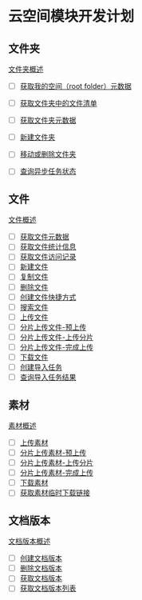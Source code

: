 # 云空间模块开发计划

## 文件夹

[文件夹概述](https://open.feishu.cn/document/docs/drive-v1/folder/folder-overview)

- [ ] [获取我的空间（root folder）元数据](https://open.feishu.cn/document/server-docs/docs/drive-v1/folder/get-root-folder-meta)
- [ ] [获取文件夹中的文件清单](https://open.feishu.cn/document/server-docs/docs/drive-v1/folder/list?appId=cli_a891adf51b3d1013)
- [ ] [获取文件夹元数据](https://open.feishu.cn/document/server-docs/docs/drive-v1/folder/get-folder-meta)
- [ ] [新建文件夹](https://open.feishu.cn/document/server-docs/docs/drive-v1/folder/create_folder)
- [ ] [移动或删除文件夹](https://open.feishu.cn/document/server-docs/docs/drive-v1/folder/move-delete-folder)
- [ ] [查询异步任务状态](https://open.feishu.cn/document/server-docs/docs/drive-v1/file/async-task/task_check)


## 文件
[文件概述](https://open.feishu.cn/document/docs/drive-v1/file/file-overview)

- [ ] [获取文件元数据](https://open.feishu.cn/document/uAjLw4CM/ukTMukTMukTM/reference/drive-v1/meta/batch_query)
- [ ] [获取文件统计信息](https://open.feishu.cn/document/uAjLw4CM/ukTMukTMukTM/reference/drive-v1/file-statistics/get)
- [ ] [获取文件访问记录](https://open.feishu.cn/document/uAjLw4CM/ukTMukTMukTM/reference/drive-v1/file-view_record/list)
- [ ] [新建文件](https://open.feishu.cn/document/ukTMukTMukTM/uQTNzUjL0UzM14CN1MTN)
- [ ] [复制文件](https://open.feishu.cn/document/uAjLw4CM/ukTMukTMukTM/reference/drive-v1/file/copy)
- [ ] [删除文件](https://open.feishu.cn/document/uAjLw4CM/ukTMukTMukTM/reference/drive-v1/file/delete)
- [ ] [创建文件快捷方式](https://open.feishu.cn/document/uAjLw4CM/ukTMukTMukTM/reference/drive-v1/file/create_shortcut)
- [ ] [搜索文件](https://open.feishu.cn/document/ukTMukTMukTM/ugDM4UjL4ADO14COwgTN)
- [ ] [上传文件](https://open.feishu.cn/document/uAjLw4CM/ukTMukTMukTM/reference/drive-v1/file/upload_all)
- [ ] [分片上传文件-预上传](https://open.feishu.cn/document/server-docs/docs/drive-v1/upload/multipart-upload-file-/upload_prepare)
- [ ] [分片上传文件-上传分片](https://open.feishu.cn/document/server-docs/docs/drive-v1/upload/multipart-upload-file-/upload_part)
- [ ] [分片上传文件-完成上传](https://open.feishu.cn/document/server-docs/docs/drive-v1/upload/multipart-upload-file-/upload_finish)
- [ ] [下载文件](https://open.feishu.cn/document/uAjLw4CM/ukTMukTMukTM/reference/drive-v1/file/download)
- [ ] [创建导入任务](https://open.feishu.cn/document/uAjLw4CM/ukTMukTMukTM/reference/drive-v1/import_task/create)
- [ ] [查询导入任务结果](https://open.feishu.cn/document/uAjLw4CM/ukTMukTMukTM/reference/drive-v1/import_task/get)

## 素材

[素材概述](https://open.feishu.cn/document/server-docs/docs/drive-v1/media/introduction)

- [ ] [上传素材](https://open.feishu.cn/document/uAjLw4CM/ukTMukTMukTM/reference/drive-v1/media/upload_all)
- [ ] [分片上传素材-预上传](https://open.feishu.cn/document/uAjLw4CM/ukTMukTMukTM/reference/drive-v1/media/upload_prepare)
- [ ] [分片上传素材-上传分片](https://open.feishu.cn/document/uAjLw4CM/ukTMukTMukTM/reference/drive-v1/media/upload_part)
- [ ] [分片上传素材-完成上传](https://open.feishu.cn/document/uAjLw4CM/ukTMukTMukTM/reference/drive-v1/media/upload_finish)
- [ ] [下载素材](https://open.feishu.cn/document/uAjLw4CM/ukTMukTMukTM/reference/drive-v1/media/download)
- [ ] [获取素材临时下载链接](https://open.feishu.cn/document/uAjLw4CM/ukTMukTMukTM/reference/drive-v1/media/batch_get_tmp_download_url)

## 文档版本

[文档版本概述](https://open.feishu.cn/document/server-docs/docs/drive-v1/file-version/overview)

- [ ] [创建文档版本](https://open.feishu.cn/document/uAjLw4CM/ukTMukTMukTM/reference/drive-v1/file-version/create)
- [ ] [删除文档版本](https://open.feishu.cn/document/uAjLw4CM/ukTMukTMukTM/reference/drive-v1/file-version/delete)
- [ ] [获取文档版本](https://open.feishu.cn/document/uAjLw4CM/ukTMukTMukTM/reference/drive-v1/file-version/get)
- [ ] [获取文档版本列表](https://open.feishu.cn/document/uAjLw4CM/ukTMukTMukTM/reference/drive-v1/file-version/list)